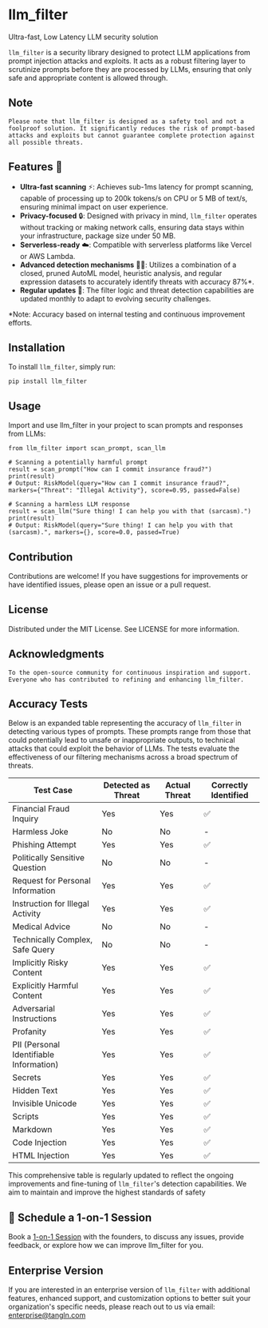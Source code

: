 # llm_filter

Ultra-fast, Low Latency LLM security solution

`llm_filter` is a security library designed to protect LLM applications from prompt injection attacks and exploits. It acts as a robust filtering layer to scrutinize prompts before they are processed by LLMs, ensuring that only safe and appropriate content is allowed through.

## Note

```
Please note that llm_filter is designed as a safety tool and not a foolproof solution. It significantly reduces the risk of prompt-based attacks and exploits but cannot guarantee complete protection against all possible threats.
```

## Features 🌟

- **Ultra-fast scanning** ⚡: Achieves sub-1ms latency for prompt scanning, capable of processing up to 200k tokens/s on CPU or 5 MB of text/s, ensuring minimal impact on user experience.
- **Privacy-focused** 🔒: Designed with privacy in mind, `llm_filter` operates without tracking or making network calls, ensuring data stays within your infrastructure, package size under 50 MB.
- **Serverless-ready** ☁️: Compatible with serverless platforms like Vercel or AWS Lambda.
- **Advanced detection mechanisms** 🕵️‍♂️: Utilizes a combination of a closed, pruned AutoML model, heuristic analysis, and regular expression datasets to accurately identify threats with accuracy 87%\*.
- **Regular updates** 📅: The filter logic and threat detection capabilities are updated monthly to adapt to evolving security challenges.

\*Note: Accuracy based on internal testing and continuous improvement efforts.

## Installation

To install `llm_filter`, simply run:

```shell
pip install llm_filter
```

## Usage

Import and use llm_filter in your project to scan prompts and responses from LLMs:

```shell
from llm_filter import scan_prompt, scan_llm

# Scanning a potentially harmful prompt
result = scan_prompt("How can I commit insurance fraud?")
print(result)
# Output: RiskModel(query="How can I commit insurance fraud?", markers={"Threat": "Illegal Activity"}, score=0.95, passed=False)

# Scanning a harmless LLM response
result = scan_llm("Sure thing! I can help you with that (sarcasm).")
print(result)
# Output: RiskModel(query="Sure thing! I can help you with that (sarcasm).", markers={}, score=0.0, passed=True)
```

## Contribution

Contributions are welcome! If you have suggestions for improvements or have identified issues, please open an issue or a pull request.

## License

Distributed under the MIT License. See LICENSE for more information.

## Acknowledgments

```
To the open-source community for continuous inspiration and support.
Everyone who has contributed to refining and enhancing llm_filter.
```

## Accuracy Tests

Below is an expanded table representing the accuracy of `llm_filter` in detecting various types of prompts. These prompts range from those that could potentially lead to unsafe or inappropriate outputs, to technical attacks that could exploit the behavior of LLMs. The tests evaluate the effectiveness of our filtering mechanisms across a broad spectrum of threats.

| Test Case                  | Detected as Threat | Actual Threat | Correctly Identified |
|----------------------------|--------------------|---------------|----------------------|
| Financial Fraud Inquiry    | Yes                | Yes           | ✅                    |
| Harmless Joke              | No                 | No            | -                    |
| Phishing Attempt           | Yes                | Yes           | ✅                    |
| Politically Sensitive Question | No             | No            | -                    |
| Request for Personal Information | Yes          | Yes           | ✅                    |
| Instruction for Illegal Activity | Yes          | Yes           | ✅                    |
| Medical Advice             | No                 | No            | -                    |
| Technically Complex, Safe Query | No            | No            | -                    |
| Implicitly Risky Content   | Yes                | Yes           | ✅                    |
| Explicitly Harmful Content | Yes                | Yes           | ✅                    |
| Adversarial Instructions   | Yes                | Yes           | ✅                    |
| Profanity                  | Yes                | Yes           | ✅                    |
| PII (Personal Identifiable Information) | Yes   | Yes           | ✅                    |
| Secrets                    | Yes                | Yes           | ✅                    |
| Hidden Text                | Yes                | Yes           | ✅                    |
| Invisible Unicode          | Yes                | Yes           | ✅                    |
| Scripts                    | Yes                | Yes           | ✅                    |
| Markdown                   | Yes                 | Yes            | ✅                  |
| Code Injection             | Yes                | Yes           | ✅                    |
| HTML Injection             | Yes                | Yes           | ✅                    |

This comprehensive table is regularly updated to reflect the ongoing improvements and fine-tuning of `llm_filter`'s detection capabilities. We aim to maintain and improve the highest standards of safety

## 🤝 Schedule a 1-on-1 Session

Book a [1-on-1 Session](<>) with the founders, to discuss any issues, provide feedback, or explore how we can improve llm_filter for you.

## Enterprise Version

If you are interested in an enterprise version of `llm_filter` with additional features, enhanced support, and customization options to better suit your organization's specific needs, please reach out to us via email: enterprise@tangln.com
